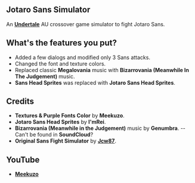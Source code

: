 ## Jotaro Sans Simulator
An **[Undertale](undertale.com)** AU crossover game simulator to fight Jotaro Sans.




## What's the features you put?
- Added a few dialogs and modified only 3 Sans attacks.
- Changed the font and texture colors.
- Replaced classic **Megalovania** music with **Bizarrovania (Meanwhile In The Judgement)** music.
- **Sans Head Sprites** was replaced with **Jotaro Sans Head Sprites**.

## Credits
- __Textures & Purple Fonts Color__ by **Meekuzo**.
- __Jotaro Sans Head Sprites__ by **I'mRei**.
- __Bizarrovania (Meanwhile in the Judgement)__ music by **Genumbra**. -- Can't be found in **SoundCloud**?
- __Original Sans Fight Simulator__ by **[Jcw87](https://github.com/Jcw87/c2-sans-fight)**.

## YouTube
- **[Meekuzo](https://youtube.com/Meekuzo)**

